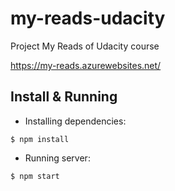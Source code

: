 # my-reads-udacity
Project My Reads of Udacity course

https://my-reads.azurewebsites.net/

## Install & Running  

- Installing dependencies:
```{r, engine='bash', count_lines}
$ npm install
```

- Running server:  
```{r, engine='bash', count_lines}
$ npm start
```


